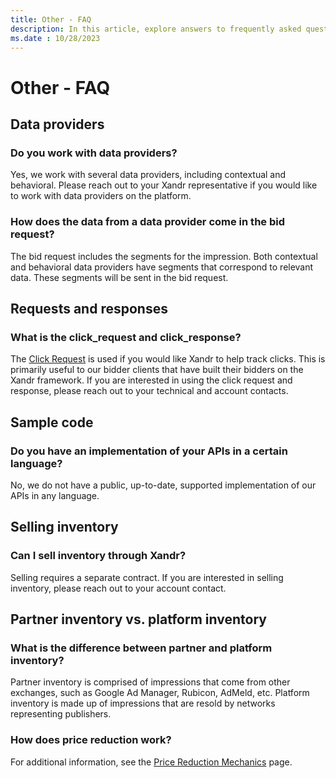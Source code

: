 ```yaml
---
title: Other - FAQ
description: In this article, explore answers to frequently asked questions (FAQs) about data providers, requests, responses, sample code, selling inventory, and partner inventory.
ms.date : 10/28/2023
---
```


# Other - FAQ

## Data providers

### Do you work with data providers?

Yes, we work with several data providers, including contextual and behavioral. Please reach out to your Xandr representative if you would
like to work with data providers on the platform.

### How does the data from a data provider come in the bid request?

The bid request includes the segments for the impression. Both contextual and behavioral data providers have segments that correspond to relevant data. These segments will be sent in the bid request.

## Requests and responses

### What is the click_request and click_response?

The [Click Request](click-request.md) is used if you would like Xandr to help track clicks. This is primarily useful to our bidder
clients that have built their bidders on the Xandr framework. If you are interested in using the click request and response, please reach out to your technical and account contacts.

## Sample code

### Do you have an implementation of your APIs in a certain language?

No, we do not have a public, up-to-date, supported implementation of our APIs in any language.

## Selling inventory

### Can I sell inventory through Xandr?

Selling requires a separate contract. If you are interested in selling inventory, please reach out to your account contact.

## Partner inventory vs. platform inventory

### What is the difference between partner and platform inventory?

Partner inventory is comprised of impressions that come from other exchanges, such as Google Ad Manager, Rubicon, AdMeld, etc. Platform
inventory is made up of impressions that are resold by networks representing publishers.

### How does price reduction work?

For additional information, see the [Price Reduction Mechanics](price-reduction-mechanics.md) page.
